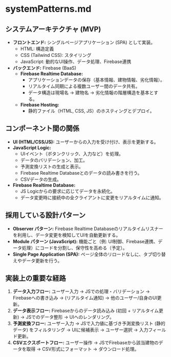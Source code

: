 # systemPatterns.md

## システムアーキテクチャ (MVP)
- **フロントエンド:** シングルページアプリケーション (SPA) として実装。
    - HTML: 構造定義
    - CSS (Tailwind CSS): スタイリング
    - JavaScript: 動的なUI操作、データ処理、Firebase連携
- **バックエンド:** Firebase (BaaS)
    - **Firebase Realtime Database:**
        - アプリケーションデータの保存（基本情報、建物情報、劣化情報）。
        - リアルタイム同期による複数ユーザー間のデータ共有。
        - データ構造は現場名 -> 建物名 -> 劣化情報の階層構造を基本とする。
    - **Firebase Hosting:**
        - 静的ファイル（HTML, CSS, JS）のホスティングとデプロイ。

## コンポーネント間の関係
- **UI (HTML/CSS/JS):** ユーザーからの入力を受け付け、表示を更新する。
- **JavaScript Logic:**
    - UIイベント（ボタンクリック、入力など）を処理。
    - データのバリデーション、加工。
    - 予測変換リストの生成と表示。
    - Firebase Realtime Databaseとのデータの読み書きを行う。
    - CSVデータの生成。
- **Firebase Realtime Database:**
    - JS Logicからの要求に応じてデータを永続化。
    - データ変更時に接続中の全クライアントに変更をリアルタイムに通知。

## 採用している設計パターン
- **Observer パターン:** Firebase Realtime Databaseのリアルタイムリスナーを利用し、データ変更を検知してUIを自動更新する。
- **Module パターン (JavaScript):** 機能ごと（例: UI制御、Firebase連携、データ処理）にコードを分割し、保守性を高める（予定）。
- **Single Page Application (SPA):** ページ全体のリロードなしに、タブ切り替えやデータ更新を行う。

## 実装上の重要な経路
1.  **データ入力フロー:** ユーザー入力 -> JSでの処理・バリデーション -> Firebaseへの書き込み -> (リアルタイム通知) -> 他のユーザー/自身のUI更新。
2.  **データ表示フロー:** Firebaseからのデータ読み込み (初回 + リアルタイム更新) -> JSでのデータ整形 -> UIへのレンダリング。
3.  **予測変換フロー:** ユーザー入力 -> JSで入力値に基づき予測変換リスト (静的データ) をフィルタリング -> UIに候補表示 -> ユーザー選択 -> 入力フィールド更新。
4.  **CSVエクスポートフロー:** ユーザー操作 -> JSでFirebaseから該当建物のデータを取得 -> CSV形式にフォーマット -> ダウンロード処理。 